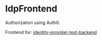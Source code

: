 # IdpFrontend

Authorization using Auth0.

Frontend for: [identity-provider-test-backend](https://github.com/Teardrop13/identity-provider-test-backend)
